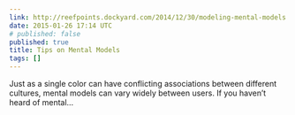 ```yaml
---
link: http://reefpoints.dockyard.com/2014/12/30/modeling-mental-models.html
date: 2015-01-26 17:14 UTC
# published: false
published: true
title: Tips on Mental Models
tags: []
---
```


Just as a single color can have conflicting associations between different cultures, mental models can vary widely between users. If you haven’t heard of mental…
